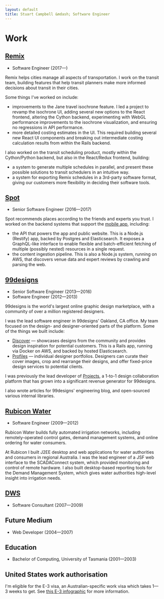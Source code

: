 ```yaml
---
layout: default
title: Stuart Campbell &mdash; Software Engineer
---
```



# Work


## [Remix][remix]

 * Software Engineer (2017&mdash;)

Remix helps cities manage all aspects of transportation. I work on the transit
team, building features that help transit planners make more informed decisions
about transit in their cities.

Some things I've worked on include:

 * improvements to the Jane travel isochrone feature. I led a project to revamp
   the isochrone UI, adding several new options to the React frontend, altering
   the Cython backend, experimenting with WebGL performance improvements to the
   isochrone visualization, and ensuring no regressions in API performance.
 * more detailed costing estimates in the UI. This required building several new
   React UI components and breaking out intermediate costing calculation results
   from within the Rails backend.

I also worked on the transit scheduling product, mostly within the Cython/Python
backend, but also in the React/Redux frontend, building:

 * a system to generate multiple schedules in parallel, and present these
   possible solutions to transit schedulers in an intuitive way.
 * a system for exporting Remix schedules in a 3rd-party software format, giving
   our customers more flexibility in deciding their software tools.

## [Spot][spot]

 * Senior Software Engineer (2016&mdash;2017)

Spot recommends places according to the friends and experts you trust. I worked
on the backend systems that support the [mobile app][spot-app], including:

 * the API that powers the app and public website. This is a Node.js (Restify)
   app, backed by Postgres and Elasticsearch. It exposes a GraphQL-like
   interface to enable flexible and batch-efficient fetching of multiple
   (possibly nested) resources in a single request.
 * the content ingestion pipeline. This is also a Node.js system, running on
   AWS, that discovers venue data and expert reviews by crawling and parsing the
   web.

## [99designs][99d]

 * Senior Software Engineer (2013&mdash;2016)
 * Software Engineer (2012&mdash;2013)

99designs is the world's largest online graphic design marketplace, with a
community of over a million registered designers.

I was the lead software engineer in 99designs' Oakland, CA office. My team
focused on the design- and designer-oriented parts of the platform. Some of the
things we built include:

 * [Discover][99d-discover] &mdash; showcases designs from the community and
   provides design inspiration for potential customers. This is a Rails app,
   running via Docker on AWS, and backed by hosted Elasticsearch.
 * [Profiles][99d-profiles] &mdash; individual designer portfolios. Designers
   can curate their cover images, crop and rearrange their designs, and offer
   fixed-price design services to potential clients.

I was previously the lead developer of [Projects][99d-projects], a 1-to-1 design
collaboration platform that has grown into a significant revenue generator for
99designs.

I also wrote articles for 99designs' engineering blog, and open-sourced various
internal libraries.


## [Rubicon Water][rubicon]

 * Software Engineer (2009&mdash;2012)

Rubicon Water builds fully automated irrigation networks, including
remotely-operated control gates, demand management systems, and online ordering
for water consumers.

At Rubicon I built J2EE desktop and web applications for water authorities and
consumers in regional Australia. I was the lead engineer of a JSF web interface
to the SCADAConnect system, which provided monitoring and control of remote
hardware. I also built desktop-based reporting tools for the Demand Management
System, which gives water authorities high-level insight into irrigation needs.


## [DWS][dws]

 * Software Consultant (2007&mdash;2009)

## Future Medium

 * Web Developer (2004&mdash;2007)


## Education

 * Bachelor of Computing, University of Tasmania (2001&mdash;2003)


## United States work authorisation

I'm eligible for the E-3 visa, an Australian-specific work visa which takes
1&mdash;3 weeks to get. See [this E-3 infographic][e3] for more information.


 [99d-discover]: https://99designs.com/discover
 [99d-profiles]: https://99designs.com/profiles/489015
 [99d-projects]: https://99designs.com/projects
 [99d]: https://99designs.com/
 [dws]: http://www.dws.com.au/
 [e3]: http://gdaysf.com/wp-content/uploads/2017/02/E3-visa-infographic.png
 [gh]: https://github.com/harto
 [remix]: https://www.remix.com/
 [rubicon]: https://www.rubiconwater.com/
 [spot-app]: https://itunes.apple.com/us/app/spot-best-places-according/id1054510328
 [spot]: http://spot.com/
 [squiz]: https://www.squiz.net/
